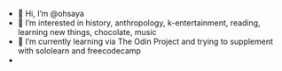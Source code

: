 - 👋 Hi, I’m @ohsaya
- 👀 I’m interested in history, anthropology, k-entertainment, reading, learning new things, chocolate, music
- 🌱 I’m currently learning via The Odin Project and trying to supplement with sololearn and freecodecamp
-

<!---
ohsaya/ohsaya is a ✨ special ✨ repository because its `README.md` (this file) appears on your GitHub profile.
You can click the Preview link to take a look at your changes.
--->

